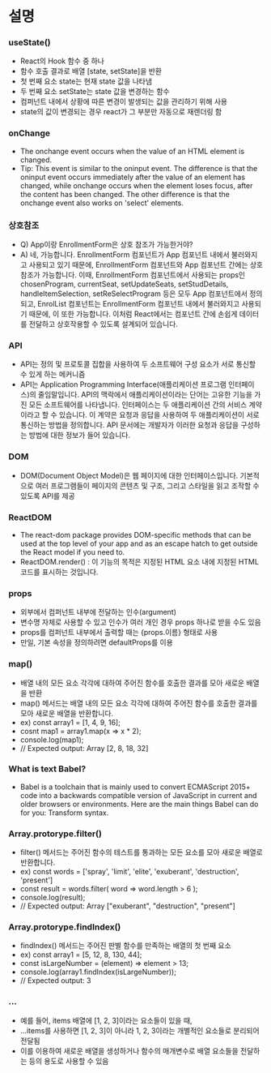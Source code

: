 # 설명

### useState()
+ React의 Hook 함수 중 하나
+ 함수 호출 결과로 배열 [state, setState]을 반환
+ 첫 번째 요소 state는 현재 state 값을 나타냄
+ 두 번째 요소 setState는 state 값을 변경하는 함수
+ 컴퍼넌트 내에서 상황에 따른 변경이 발생되는 값을 관리하기 위해 사용
+ state의 값이 변경되는 경우 react가 그 부분만 자동으로 재렌더링 함

### onChange
+ The onchange event occurs when the value of an HTML element is changed.
+ Tip: This event is similar to the oninput event. The difference is that the oninput event occurs immediately after the value of an element has changed, while onchange occurs when the element loses focus, after the content has been changed. The other difference is that the onchange event also works on 'select' elements.

### 상호참조
+ Q) App이랑 EnrollmentForm은 상호 참조가 가능한거야?
+ A) 네, 가능합니다. EnrollmentForm 컴포넌트가 App 컴포넌트 내에서 불러와지고 사용되고 있기 때문에, EnrollmentForm 컴포넌트와 App 컴포넌트 간에는 상호 참조가 가능합니다. 이때, EnrollmentForm 컴포넌트에서 사용되는 props인 chosenProgram, currentSeat, setUpdateSeats, setStudDetails, handleItemSelection, setReSelectProgram 등은 모두 App 컴포넌트에서 정의되고, EnrolList 컴포넌트는 EnrollmentForm 컴포넌트 내에서 불러와지고 사용되기 때문에, 이 또한 가능합니다. 이처럼 React에서는 컴포넌트 간에 손쉽게 데이터를 전달하고 상호작용할 수 있도록 설계되어 있습니다.

### API
+ API는 정의 및 프로토콜 집합을 사용하여 두 소프트웨어 구성 요소가 서로 통신할 수 있게 하는 메커니즘
+ API는 Application Programming Interface(애플리케이션 프로그램 인터페이스)의 줄임말입니다. API의 맥락에서 애플리케이션이라는 단어는 고유한 기능을 가진 모든 소프트웨어를 나타냅니다. 인터페이스는 두 애플리케이션 간의 서비스 계약이라고 할 수 있습니다. 이 계약은 요청과 응답을 사용하여 두 애플리케이션이 서로 통신하는 방법을 정의합니다. API 문서에는 개발자가 이러한 요청과 응답을 구성하는 방법에 대한 정보가 들어 있습니다.

### DOM
+ DOM(Document Object Model)은 웹 페이지에 대한 인터페이스입니다. 기본적으로 여러 프로그램들이 페이지의 콘텐츠 및 구조, 그리고 스타일을 읽고 조작할 수 있도록 API를 제공

### ReactDOM
+ The react-dom package provides DOM-specific methods that can be used at the top level of your app and as an escape hatch to get outside the React model if you need to.
+ ReactDOM.render() : 이 기능의 목적은 지정된 HTML 요소 내에 지정된 HTML 코드를 표시하는 것입니다.

### props
+ 외부에서 컴퍼넌트 내부에 전달하는 인수(argument)
+ 변수명 자체로 사용할 수 있고 인수가 여러 개인 경우 props 하나로 받을 수도 있음
+ props를 컴퍼넌트 내부에서 출력할 때는 {props.이름} 형태로 사용
+ 만일, 기본 속성을 정의하려면 defaultProps를 이용

### map()
+ 배열 내의 모든 요소 각각에 대하여 주어진 함수를 호출한 결과를 모아 새로운 배열을 반환
+ map() 메서드는 배열 내의 모든 요소 각각에 대하여 주어진 함수를 호출한 결과를 모아 새로운 배열을 반환합니다.
+ ex) const array1 = [1, 4, 9, 16];
+ cosnt map1 = array1.map(x => x * 2);
+ console.log(map1);
+ // Expected output: Array [2, 8, 18, 32]

### What is text Babel?
+ Babel is a toolchain that is mainly used to convert ECMAScript 2015+ code into a backwards compatible version of JavaScript in current and older browsers or environments. Here are the main things Babel can do for you: Transform syntax.

### Array.protorype.filter()
+ filter() 메서드는 주어진 함수의 테스트를 통과하는 모든 요소를 모아 새로운 배열로 반환합니다.
+ ex) const words = ['spray', 'limit', 'elite', 'exuberant', 'destruction', 'present']
+ const result = words.filter( word => word.length > 6 );
+ console.log(result);
+ // Expected output: Array ["exuberant", "destruction", "present"]

### Array.protorype.findIndex()
+ findIndex() 메서드는 주어진 판별 함수를 만족하는 배열의 첫 번째 요소
+ ex) const array1 = [5, 12, 8, 130, 44];
+ const isLargeNumber = (element) => element > 13;
+ console.log(array1.findIndex(isLargeNumber));
+ // Expected output: 3

### ...
+ 예를 들어, items 배열에 [1, 2, 3]이라는 요소들이 있을 때, 
+ ...items를 사용하면 [1, 2, 3]이 아니라 1, 2, 3이라는 개별적인 요소들로 분리되어 전달됨
+ 이를 이용하여 새로운 배열을 생성하거나 함수의 매개변수로 배열 요소들을 전달하는 등의 용도로 사용할 수 있음